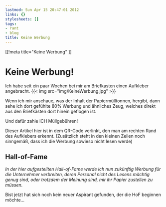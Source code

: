 ```yaml
---
lastmod: Sun Apr 15 20:47:01 2012
links: {}
stylesheets: []
tags:
- rant
- blog
title: Keine Werbung
---
```

[[!meta title="Keine Werbung" ]]

# Keine Werbung!

Ich habe seit ein paar Wochen bei mir am Briefkasten einen Aufkleber angebracht.
{{< img src="img/KeineWerbung.jpg" >}}

Wenn ich mir anschaue, was der Inhalt der Papiermülltonnen, hergibt, dann sehe ich dort gefühlte 80% Werbung und ähnliches Zeug, welches direkt aus den Briefkästen dort hinein geflogen ist.

Und dafür zahle ICH Müllgebühren!

Dieser Artikel hier ist in dem QR-Code verlinkt, den man am rechten Rand des Aufklebers erkennt. (Zusätzlich steht in den kleinen Zeilen noch sinngemäß, dass ich die Werbung sowieso nicht lesen werde)


## Hall-of-Fame

*In der hier aufgestellten Hall-of-Fame werde ich nun zukünftig Werbung für die Unternehmer verbreiten, deren Personal nicht des Lesens mächtig genug sind, oder trotzdem  der Meinung sind, mir ihr Papier zustellen zu müssen.*

Bist jetzt hat sich noch kein neuer Aspirant gefunden, der die HoF beginnen möchte...



